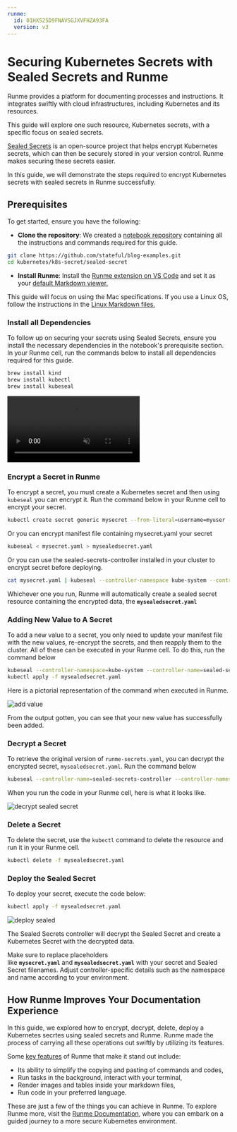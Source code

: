 ```yaml
---
runme:
  id: 01HX525D9FNAVSGJXVFHZA93FA
  version: v3
---
```


# Securing Kubernetes Secrets with Sealed Secrets and Runme

Runme provides a platform for documenting processes and instructions. It integrates swiftly with cloud infrastructures, including Kubernetes and its resources.

This guide will explore one such resource, Kubernetes secrets, with a specific focus on sealed secrets.

[Sealed Secrets](https://archive.eksworkshop.com/beginner/200_secrets/installing-sealed-secrets/) is an open-source project that helps encrypt Kubernetes secrets, which can then be securely stored in your version control. Runme makes securing these secrets easier.

In this guide, we will demonstrate the steps required to encrypt Kubernetes secrets with sealed secrets in Runme successfully.

## **Prerequisites**[](https://docs-runme-55rq3q1vz-stateful.vercel.app/guide/k8s-secret#prerequisites)

To get started, ensure you have the following:

- **Clone the repository**: We created a [notebook repository](https://github.com/stateful/blog-examples/tree/main/kubernetes/k8s-secret/sealed-secret) containing all the instructions and commands required for this guide.

```sh {"id":"01HYBANSBEGDG8RCXAJB3P75FH"}
git clone https://github.com/stateful/blog-examples.git
cd kubernetes/k8s-secret/sealed-secret
```

- **Install Runme**: Install the [Runme extension on VS Code](https://marketplace.visualstudio.com/items?itemName=stateful.runme) and set it as your [default Markdown viewer.](https://docs.runme.dev/installation/vscode#how-to-set-vs-code-as-your-default-markdown-viewer)

This guide will focus on using the Mac specifications. If you use a Linux OS, follow the instructions in the [Linux Markdown files.](https://github.com/stateful/blog-examples/blob/main/kubernetes/k8s-secret/sealed-secret/linux-sealedsecrets.md)

### Install all Dependencies

To follow up on securing your secrets using Sealed Secrets, ensure you install the necessary dependencies in the notebook's prerequisite section. In your Runme cell, run the commands below to install all dependencies required for this guide.

```sh {"id":"01HYBAST575EKGMG6PW081YNFK"}
brew install kind
brew install kubectl
brew install kubeseal
```

<video autoPlay loop muted playsInline controls>
  <source src="/videos/sealed-secrets-runme.mp4" type="video/mp4" />
  <source src="/videos/sealed-secrets-runme.webm" type="video/webm" />
</video>

### **Encrypt a Secret in Runme**[](https://docs-runme-55rq3q1vz-stateful.vercel.app/guide/k8s-secret#encrypt-a-secret)

To encrypt a secret, you must create a Kubernetes secret and then using `kubeseal` you can encrypt it. Run the command below in your Runme cell to encrypt your secret.

```sh {"id":"01HYBAVNNJQ40YSKKAXF3653J2"}
kubectl create secret generic mysecret --from-literal=username=myuser --from-literal=password=mypassword --dry-run=client -o yaml | kubeseal > mysealedsecret.yaml
```

Or you can encrypt manifest file containing mysecret.yaml your secret

```sh {"id":"01HYBAW0WC6R9QYK6W19NP6W34"}
kubeseal < mysecret.yaml > mysealedsecret.yaml
```

Or you can use the sealed-secrets-controller installed in your cluster to encrypt secret before deploying.

```sh {"id":"01HYBAX0N8475XQ1Y49YMNDW1J"}
cat mysecret.yaml | kubeseal --controller-namespace kube-system --controller-name sealed-secrets-controller --format yaml > mysealedsecret.yaml
```

Whichever one you run, Runme will automatically create a sealed secret resource containing the encrypted data, the **`mysealedsecret.yaml`**

### Adding New Value to A Secret

To add a new value to a secret, you only need to update your manifest file with the new values, re-encrypt the secrets, and then reapply them to the cluster. All of these can be executed in your Runme cell. To do this, run the command below

```sh {"id":"01HYBAYYWG89SF0SNTY27YH468"}
kubeseal --controller-namespace=kube-system --controller-name=sealed-secrets-controller < new_secret.yaml > mysealedsecret.yaml
kubectl apply -f mysealedsecret.yaml
```

Here is a pictorial representation of the command when executed in Runme.

![add value](../../static/img/guide-page/add-secret.png)

From the output gotten, you can see that your new value has successfully been added.

### Decrypt a Secret[](https://docs-runme-55rq3q1vz-stateful.vercel.app/guide/k8s-secret#decrypt-a-secret)

To retrieve the original version of `runme-secrets.yaml`, you can decrypt the encrypted secret, `mysealedsecret.yaml`. Run the command below

```sh {"id":"01HYBANBSHN43RFRRNP1J6P7YA"}
kubeseal --controller-name=sealed-secrets-controller --controller-namespace=kube-system  < mysealedsecret.yaml > mysecrets.yaml
```

When you run the code in your Runme cell, here is what it looks like.

![decrypt sealed secret](../../static/img/guide-page/decrypt-sealed-secrets.png)

### Delete a Secret

To delete the secret, use the `kubectl` command to delete the resource and run it in your Runme cell.

```sh {"id":"01HYBANBSHN43RFRRNP3Q0KKFB"}
kubectl delete -f mysealedsecret.yaml
```

### **Deploy the Sealed Secret**[](https://docs-runme-55rq3q1vz-stateful.vercel.app/guide/k8s-secret#deploy-the-sealed-secret)

To deploy your secret, execute the code below:

```sh {"id":"01HYBANBSHN43RFRRNP5PR5P9S"}
kubectl apply -f mysealedsecret.yaml
```

![deploy sealed](../../static/img/guide-page/sealed-secret-apply.png)

The Sealed Secrets controller will decrypt the Sealed Secret and create a Kubernetes Secret with the decrypted data.

Make sure to replace placeholders like **`mysecret.yaml`** and **`mysealedsecret.yaml`** with your secret and Sealed Secret filenames. Adjust controller-specific details such as the namespace and name according to your environment.

## How Runme Improves Your Documentation Experience

In this guide, we explored how to encrypt, decrypt, delete, deploy a Kubernetes secrtes using sealed secrets and Runme. Runme made the process of carrying all these operations out swiftly by utilizing its features.

Some [key features](https://docs.runme.dev/getting-started/features) of Runme that make it stand out include:

- Its ability to simplify the copying and pasting of commands and codes,
- Run tasks in the background, interact with your terminal,
- Render images and tables inside your markdown files,
- Run code in your preferred language.

These are just a few of the things you can achieve in Runme. To explore Runme more, visit the [Runme Documentation](https://docs.runme.dev/), where you can embark on a guided journey to a more secure Kubernetes environment.
